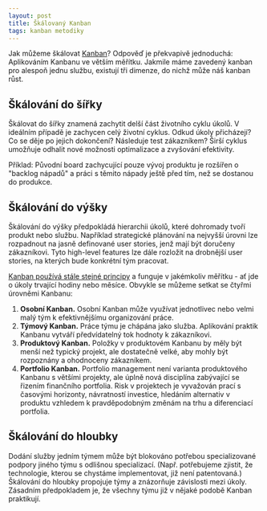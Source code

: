 ```yaml
---
layout: post
title: Škálovaný Kanban
tags: kanban metodiky
---
```


Jak můžeme škálovat [Kanban](/kanban-jako-nastroj/)? Odpověď je překvapivě jednoduchá:
Aplikováním Kanbanu ve větším měřítku. Jakmile máme zavedený
kanban pro alespoň jednu službu, existují tři dimenze,
do nichž může náš kanban růst.

## Škálování do šířky

Škálovat do šířky znamená zachytit delší část životního cyklu úkolů.
V ideálním případě je zachycen celý životní cyklus.
Odkud úkoly přicházejí? Co se děje po jejich dokončení?
Následuje test zákazníkem?
Širší cyklus umožňuje odhalit nové možnosti optimalizace a zvyšování efektivity.

Příklad: Původní board zachycující pouze vývoj produktu je rozšířen
o "backlog nápadů" a práci s těmito nápady ještě před tím, než se dostanou do produkce.

## Škálování do výšky

Škálování do výšky předpokládá hierarchii úkolů, které dohromady tvoří
produkt nebo službu. Například strategické plánování na nejvyšší úrovni
lze rozpadnout na jasně definované user stories, jenž mají být doručeny zákazníkovi.
Tyto high-level features lze dále rozložit na drobnější user stories,
na kterých bude konkrétní tým pracovat.

[Kanban používá stále stejné principy](/principy-kanbanu/) a funguje v jakémkoliv měřítku -
ať jde o úkoly trvající hodiny nebo měsíce.
Obvykle se můžeme setkat se čtyřmi úrovněmi Kanbanu:

1. **Osobní Kanban.** Osobní Kanban může využívat jednotlivec nebo velmi malý tým
   k efektivnějšímu organizování práce.
2. **Týmový Kanban.** Práce týmu je chápána jako služba. Aplikování praktik
   Kanbanu vytváří předvídatelný tok hodnoty k zákazníkovi.
3. **Produktový Kanban.** Položky v produktovém Kanbanu by měly být menší než typický projekt,
   ale dostatečně velké, aby mohly být rozpoznány a ohodnoceny zákazníkem.
4. **Portfolio Kanban.** Portfolio management není varianta produktového Kanbanu s většími projekty,
   ale úplně nová disciplína zabývající se řizením finančního portfolia.
   Risk v projektech je vyvažován prací s časovými horizonty, návratností investice,
   hledáním alternativ v produktu vzhledem k pravděpodobným změnám na trhu a diferenciací
   portfolia.

## Škálování do hloubky

Dodání služby jedním týmem může být blokováno potřebou
specializované podpory jiného týmu s odlišnou specializací.
(Např. potřebujeme zjistit, že technologie, kterou se chystáme implementovat,
již není patentovaná.) Škálování do hloubky
propojuje týmy a znázorňuje závislosti mezi úkoly.
Zásadním předpokladem je, že všechny týmu již v nějaké podobě Kanban praktikují.
